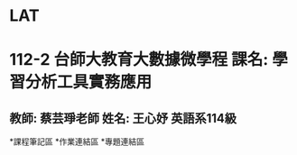 # LAT
112-2 台師大教育大數據微學程
課名: 學習分析工具實務應用
==========================
教師: 蔡芸琤老師
姓名: 王心妤
英語系114級
----------------

*課程筆記區
*作業連結區
*專題連結區
